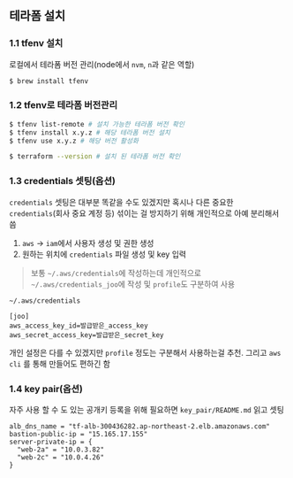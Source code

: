 ## 테라폼 설치

### 1.1 tfenv 설치

로컬에서 테라폼 버전 관리(node에서 `nvm`, `n`과 같은 역할)

```sh
$ brew install tfenv
```

### 1.2 tfenv로 테라폼 버전관리

```sh
$ tfenv list-remote # 설치 가능한 테라폼 버전 확인
$ tfenv install x.y.z # 해당 테라폼 버전 설치
$ tfenv use x.y.z # 해당 버전 활성화

$ terraform --version # 설치 된 테라폼 버전 확인
```

### 1.3 credentials 셋팅(옵션)

`credentials` 셋팅은 대부분 똑같을 수도 있겠지만 혹시나 다른 중요한 `credentials`(회사 중요 계정 등) 섞이는 걸 방지하기 위해 개인적으로 아예 분리해서 씀

1. `aws` -> `iam`에서 사용자 생성 및 권한 생성
2. 원하는 위치에 `credentials` 파일 생성 및 key 입력

> 보통 `~/.aws/credentials`에 작성하는데 개인적으로 `~/.aws/credentials_joo`에 작성 및 `profile`도 구분하여 사용

`~/.aws/credentials`

```
[joo]
aws_access_key_id=발급받은_access_key
aws_secret_access_key=발급받은_secret_key
```

개인 설정은 다를 수 있겠지만 `profile` 정도는 구분해서 사용하는걸 추천. 그리고 `aws cli` 를 통해 만들어도 편하긴 함

### 1.4 key pair(옵션)

자주 사용 할 수 도 있는 공개키 등록을 위해 필요하면 `key_pair/README.md` 읽고 셋팅

```
alb_dns_name = "tf-alb-300436282.ap-northeast-2.elb.amazonaws.com"
bastion-public-ip = "15.165.17.155"
server-private-ip = {
  "web-2a" = "10.0.3.82"
  "web-2c" = "10.0.4.26"
}
```
